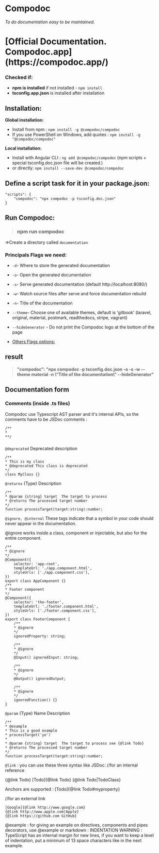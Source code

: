 # Compodoc

*To do documentation easy to be maintained.*

 <h1>[Official Documentation. Compodoc.app](https://compodoc.app/)</h1>

### Checked if:
- **npm is installed** if not installed - `npm install`
- **tsconfig.app.json** is installed after installation

## Installation:

**Global installation:**

- Install from npm : `npm install -g @compodoc/compodoc`
- If you use PowerShell on Windows, add quotes : `npm install -g "@compodoc/compodoc"`

**Local installation:**

- Install with Angular CLI : `ng add @compodoc/compodoc` (npm scripts + special tsconfig.doc.json file will be created.)
- or directly:  `npm install --save-dev @compodoc/compodoc`



## Define a script task for it in your package.json:

    "scripts": {
        "compodoc": "npx compodoc -p tsconfig.doc.json"
    }   

## Run Compodoc: 

><h3>npm run compodoc</h3>

=>Create a directory called `documentation`

### Principals Flags we need:

- `-d`- Where to store the generated documentation

- `-o`- Open the generated documentation
- `-s`- Serve generated documentation (default http://localhost:8080/)
- `-w`- Watch source files after serve and force documentation rebuild
- `-n`- Title of the documentation
- `--theme`- Choose one of available themes, default is 'gitbook' (laravel, original, material, postmark, readthedocs, stripe, vagrant)
- `--hideGenerator` - Do not print the Compodoc logo at the bottom of the page
- [Others Flags options:](https://compodoc.app/guides/options.html)

## result

><h4>"compodoc": "npx compodoc -p tsconfig.doc.json -o -s -w --theme material -n \"Title of the documentation\" --hideGenerator"</h4>

## Documentation form

### Comments (inside .ts files)

Compodoc use Typescript AST parser and it's internal APIs, so the comments have to be JSDoc comments :

    /**
    *
    **/

### 
`@deprecated` Deprecated description

    /**
    * This is my class
    * @deprecated This class is deprecated
    */
    class MyClass {}
`@returns` {Type} Description

    /**
    * @param {string} target  The target to process
    * @returns The processed target number
    */
    function processTarget(target:string):number;
`@ignore, @internal`
These tags indicate that a symbol in your code should never appear in the documentation.

@ignore works inside a class, component or injectable, but also for the entire component.

    /**
    * @ignore
    */
    @Component({
        selector: 'app-root',
        templateUrl: './app.component.html',
        styleUrls: ['./app.component.css'],
    })
    export class AppComponent {}
    /**
    * Footer component
    */
    @Component({
        selector: 'the-footer',
        templateUrl: './footer.component.html',
        styleUrls: ['./footer.component.css'],
    })
    export class FooterComponent {
        /**
        * @ignore
        */
        ignoredProperty: string;

        /**
        * @ignore
        */
        @Input() ignoredInput: string;

        /**
        * @ignore
        */
        @Output() ignoredOutput;

        /**
        * @ignore
        */
        ignoredFunction() {}
    }
`@param` {Type} Name Description

    /**
    * @example
    * This is a good example
    * processTarget('yo')
    *
    * @param {string} target  The target to process see {@link Todo}
    * @returns The processed target number
    */
    function processTarget(target:string):number;

`@link` : you can use these three syntax like JSDoc:
    //for an internal reference

{@link Todo}
[Todo]{@link Todo}
{@link Todo|TodoClass}

Anchors are supported : [Todo]{@link Todo#myproperty}

//for an external link

    [Google]{@link http://www.google.com}
    {@link http://www.apple.com|Apple}
    {@link https://github.com GitHub}

@example : for giving an example on directives, components and pipes decorators, use @example or markdown :
INDENTATION WARNING : TypeScript has an internal margin for new lines, if you want to keep a level of indentation, put a minimum of 13 space characters like in the next example.









